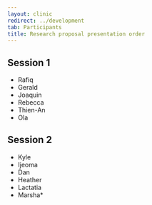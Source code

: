 ```yaml
---
layout: clinic
redirect: ../development
tab: Participants
title: Research proposal presentation order
---
```


## Session 1

* Rafiq
* Gerald
* Joaquin
* Rebecca
* Thien-An
* Ola

## Session 2

* Kyle
* Ijeoma
* Dan
* Heather
* Lactatia
* Marsha*




